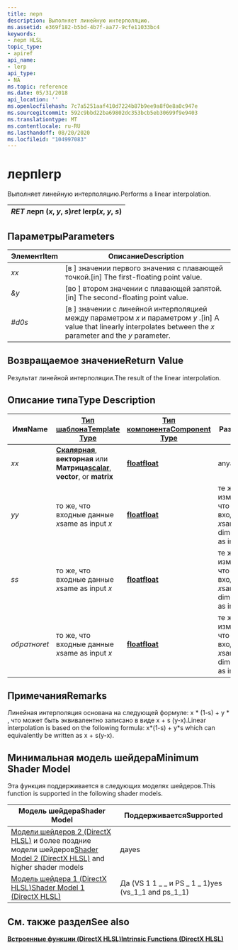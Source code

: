 ```yaml
---
title: лерп
description: Выполняет линейную интерполяцию.
ms.assetid: e369f182-b5bd-4b7f-aa77-9cfe11033bc4
keywords:
- лерп HLSL
topic_type:
- apiref
api_name:
- lerp
api_type:
- NA
ms.topic: reference
ms.date: 05/31/2018
api_location: ''
ms.openlocfilehash: 7c7a5251aaf410d7224b87b9ee9a8f0e8a0c947e
ms.sourcegitcommit: 592c9bbd22ba69802dc353bcb5eb30699f9e9403
ms.translationtype: MT
ms.contentlocale: ru-RU
ms.lasthandoff: 08/20/2020
ms.locfileid: "104997083"
---
```

# <a name="lerp"></a><span data-ttu-id="d0156-104">лерп</span><span class="sxs-lookup"><span data-stu-id="d0156-104">lerp</span></span>

<span data-ttu-id="d0156-105">Выполняет линейную интерполяцию.</span><span class="sxs-lookup"><span data-stu-id="d0156-105">Performs a linear interpolation.</span></span>



| <span data-ttu-id="d0156-106">*RET* лерп (*x*, *y*, *s*)</span><span class="sxs-lookup"><span data-stu-id="d0156-106">*ret* lerp(*x*, *y*, *s*)</span></span> |
|---------------------------|



 

## <a name="parameters"></a><span data-ttu-id="d0156-107">Параметры</span><span class="sxs-lookup"><span data-stu-id="d0156-107">Parameters</span></span>



| <span data-ttu-id="d0156-108">Элемент</span><span class="sxs-lookup"><span data-stu-id="d0156-108">Item</span></span>                                                   | <span data-ttu-id="d0156-109">Описание</span><span class="sxs-lookup"><span data-stu-id="d0156-109">Description</span></span>                                                                                           |
|--------------------------------------------------------|-------------------------------------------------------------------------------------------------------|
| <span data-ttu-id="d0156-110"><span id="x"></span><span id="X"></span>*x*</span><span class="sxs-lookup"><span data-stu-id="d0156-110"><span id="x"></span><span id="X"></span>*x*</span></span><br/> | <span data-ttu-id="d0156-111">\[в \] значении первого значения с плавающей точкой.</span><span class="sxs-lookup"><span data-stu-id="d0156-111">\[in\] The first-floating point value.</span></span><br/>                                                     |
| <span data-ttu-id="d0156-112"><span id="y"></span><span id="Y"></span>*&*</span><span class="sxs-lookup"><span data-stu-id="d0156-112"><span id="y"></span><span id="Y"></span>*y*</span></span><br/> | <span data-ttu-id="d0156-113">\[во \] втором значении с плавающей запятой.</span><span class="sxs-lookup"><span data-stu-id="d0156-113">\[in\] The second-floating point value.</span></span><br/>                                                    |
| <span data-ttu-id="d0156-114"><span id="s"></span><span id="S"></span>*#d0*</span><span class="sxs-lookup"><span data-stu-id="d0156-114"><span id="s"></span><span id="S"></span>*s*</span></span><br/> | <span data-ttu-id="d0156-115">\[в \] значении с линейной интерполяцией между параметром *x* и параметром *y* .</span><span class="sxs-lookup"><span data-stu-id="d0156-115">\[in\] A value that linearly interpolates between the *x* parameter and the *y* parameter.</span></span><br/> |



 

## <a name="return-value"></a><span data-ttu-id="d0156-116">Возвращаемое значение</span><span class="sxs-lookup"><span data-stu-id="d0156-116">Return Value</span></span>

<span data-ttu-id="d0156-117">Результат линейной интерполяции.</span><span class="sxs-lookup"><span data-stu-id="d0156-117">The result of the linear interpolation.</span></span>

## <a name="type-description"></a><span data-ttu-id="d0156-118">Описание типа</span><span class="sxs-lookup"><span data-stu-id="d0156-118">Type Description</span></span>



| <span data-ttu-id="d0156-119">Имя</span><span class="sxs-lookup"><span data-stu-id="d0156-119">Name</span></span>  | [<span data-ttu-id="d0156-120">**Тип шаблона**</span><span class="sxs-lookup"><span data-stu-id="d0156-120">**Template Type**</span></span>](dx-graphics-hlsl-intrinsic-functions.md)                                                  | [<span data-ttu-id="d0156-121">**Тип компонента**</span><span class="sxs-lookup"><span data-stu-id="d0156-121">**Component Type**</span></span>](dx-graphics-hlsl-intrinsic-functions.md) | <span data-ttu-id="d0156-122">Размер</span><span class="sxs-lookup"><span data-stu-id="d0156-122">Size</span></span>                           |
|-------|----------------------------------------------------------------------------------------------------------------|----------------------------------------------------------------|--------------------------------|
| <span data-ttu-id="d0156-123">*x*</span><span class="sxs-lookup"><span data-stu-id="d0156-123">*x*</span></span>   | <span data-ttu-id="d0156-124">[**Скалярная**](dx-graphics-hlsl-intrinsic-functions.md), **векторная** или **Матрица**</span><span class="sxs-lookup"><span data-stu-id="d0156-124">[**scalar**](dx-graphics-hlsl-intrinsic-functions.md), **vector**, or **matrix**</span></span> | [<span data-ttu-id="d0156-125">**float**</span><span class="sxs-lookup"><span data-stu-id="d0156-125">**float**</span></span>](/windows/desktop/WinProg/windows-data-types)                        | <span data-ttu-id="d0156-126">any</span><span class="sxs-lookup"><span data-stu-id="d0156-126">any</span></span>                            |
| <span data-ttu-id="d0156-127">*y*</span><span class="sxs-lookup"><span data-stu-id="d0156-127">*y*</span></span>   | <span data-ttu-id="d0156-128">то же, что входные данные *x*</span><span class="sxs-lookup"><span data-stu-id="d0156-128">same as input *x*</span></span>                                                                                              | [<span data-ttu-id="d0156-129">**float**</span><span class="sxs-lookup"><span data-stu-id="d0156-129">**float**</span></span>](/windows/desktop/WinProg/windows-data-types)                        | <span data-ttu-id="d0156-130">те же измерения, что и входные *x*</span><span class="sxs-lookup"><span data-stu-id="d0156-130">same dimension(s) as input *x*</span></span> |
| <span data-ttu-id="d0156-131">*s*</span><span class="sxs-lookup"><span data-stu-id="d0156-131">*s*</span></span>   | <span data-ttu-id="d0156-132">то же, что входные данные *x*</span><span class="sxs-lookup"><span data-stu-id="d0156-132">same as input *x*</span></span>                                                                                              | [<span data-ttu-id="d0156-133">**float**</span><span class="sxs-lookup"><span data-stu-id="d0156-133">**float**</span></span>](/windows/desktop/WinProg/windows-data-types)                        | <span data-ttu-id="d0156-134">те же измерения, что и входные *x*</span><span class="sxs-lookup"><span data-stu-id="d0156-134">same dimension(s) as input *x*</span></span> |
| <span data-ttu-id="d0156-135">*обратно*</span><span class="sxs-lookup"><span data-stu-id="d0156-135">*ret*</span></span> | <span data-ttu-id="d0156-136">то же, что входные данные *x*</span><span class="sxs-lookup"><span data-stu-id="d0156-136">same as input *x*</span></span>                                                                                              | [<span data-ttu-id="d0156-137">**float**</span><span class="sxs-lookup"><span data-stu-id="d0156-137">**float**</span></span>](/windows/desktop/WinProg/windows-data-types)                        | <span data-ttu-id="d0156-138">те же измерения, что и входные *x*</span><span class="sxs-lookup"><span data-stu-id="d0156-138">same dimension(s) as input *x*</span></span> |



 

## <a name="remarks"></a><span data-ttu-id="d0156-139">Примечания</span><span class="sxs-lookup"><span data-stu-id="d0156-139">Remarks</span></span>

<span data-ttu-id="d0156-140">Линейная интерполяция основана на следующей формуле: x \* (1-s) + y \* , что может быть эквивалентно записано в виде x + s (y-x).</span><span class="sxs-lookup"><span data-stu-id="d0156-140">Linear interpolation is based on the following formula: x\*(1-s) + y\*s which can equivalently be written as x + s(y-x).</span></span>

## <a name="minimum-shader-model"></a><span data-ttu-id="d0156-141">Минимальная модель шейдера</span><span class="sxs-lookup"><span data-stu-id="d0156-141">Minimum Shader Model</span></span>

<span data-ttu-id="d0156-142">Эта функция поддерживается в следующих моделях шейдеров.</span><span class="sxs-lookup"><span data-stu-id="d0156-142">This function is supported in the following shader models.</span></span>



| <span data-ttu-id="d0156-143">Модель шейдера</span><span class="sxs-lookup"><span data-stu-id="d0156-143">Shader Model</span></span>                                                                       | <span data-ttu-id="d0156-144">Поддерживается</span><span class="sxs-lookup"><span data-stu-id="d0156-144">Supported</span></span>                   |
|------------------------------------------------------------------------------------|-----------------------------|
| <span data-ttu-id="d0156-145">[Модели шейдеров 2 (DirectX HLSL)](dx-graphics-hlsl-sm2.md) и более поздние модели шейдеров</span><span class="sxs-lookup"><span data-stu-id="d0156-145">[Shader Model 2 (DirectX HLSL)](dx-graphics-hlsl-sm2.md) and higher shader models</span></span> | <span data-ttu-id="d0156-146">да</span><span class="sxs-lookup"><span data-stu-id="d0156-146">yes</span></span>                         |
| [<span data-ttu-id="d0156-147">Модель шейдера 1 (DirectX HLSL)</span><span class="sxs-lookup"><span data-stu-id="d0156-147">Shader Model 1 (DirectX HLSL)</span></span>](dx-graphics-hlsl-sm1.md)                          | <span data-ttu-id="d0156-148">Да (VS 1 1 \_ \_ и PS \_ 1 \_ 1)</span><span class="sxs-lookup"><span data-stu-id="d0156-148">yes (vs\_1\_1 and ps\_1\_1)</span></span> |



 

## <a name="see-also"></a><span data-ttu-id="d0156-149">См. также раздел</span><span class="sxs-lookup"><span data-stu-id="d0156-149">See also</span></span>

<dl> <dt>

[<span data-ttu-id="d0156-150">**Встроенные функции (DirectX HLSL)**</span><span class="sxs-lookup"><span data-stu-id="d0156-150">**Intrinsic Functions (DirectX HLSL)**</span></span>](dx-graphics-hlsl-intrinsic-functions.md)
</dt> </dl>

 

